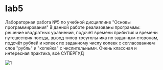 # lab5
Лабораторная работа №5 по учебной дисциплине "Основы программирования"
В данной работе реализованы программы: решение квадратных уравнений, подсчёт времени прибытия и времени путешествия поезда, вывод типов треугольника по заданным сторонам, подсчёт рублей и копеек по заданному числу копеек с согласованием слов "рубль" и "копейка" с числительными.
Очень классная и интересная практика, всё СУПЕРГУД

![1](https://user-images.githubusercontent.com/91471287/141425723-9a68f4b2-d6aa-455f-9f20-0583cc2b5063.jpg)
